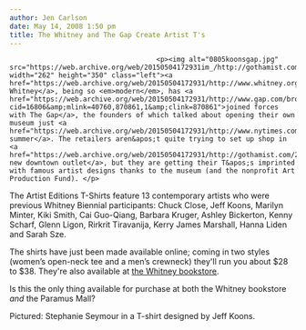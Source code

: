 ```yaml
---
author: Jen Carlson
date: May 14, 2008 1:50 pm
title: The Whitney and The Gap Create Artist T's
---
```


	
										<p><img alt="0805koonsgap.jpg" src="https://web.archive.org/web/20150504172931im_/http://gothamist.com/attachments/arts_jen/0805koonsgap.jpg" width="262" height="350" class="left"><a href="https://web.archive.org/web/20150504172931/http://www.whitney.org/">The Whitney</a>, being so <em>modern</em>, has <a href="https://web.archive.org/web/20150504172931/http://www.gap.com/browse/category.do?cid=16806&amp;mlink=40760,870861,1&amp;clink=870861">joined forces with The Gap</a>, the founders of which talked about opening their own museum just <a href="https://web.archive.org/web/20150504172931/http://www.nytimes.com/2007/08/08/arts/design/08coll.html">last summer</a>. The retailers aren&apos;t quite trying to set up shop in <a href="https://web.archive.org/web/20150504172931/http://gothamist.com/2008/05/03/the_whitney.php">the new downtown outlet</a>, but they are getting their T&apos;s imprinted with famous artist designs thanks to the museum (and the nonprofit Art Production Fund). </p>

<p>The Artist Editions T-Shirts feature 13 contemporary artists who were previous Whitney Biennial participants: Chuck Close, Jeff Koons, Marilyn Minter, Kiki Smith, Cai Guo-Qiang, Barbara Kruger, Ashley Bickerton, Kenny Scharf, Glenn Ligon, Rirkrit Tiravanija, Kerry James Marshall, Hanna Liden and Sarah Sze. </p>

<p>The shirts have just been made available online; coming in two styles (women&#x2019;s open-neck tee and a men&#x2019;s crewneck) they&apos;ll run you about $28 to $38. They&apos;re also available at <a href="https://web.archive.org/web/20150504172931/http://www.theshophound.typepad.com//the_shophound/2008/03/its-tee-time-at.html">the Whitney bookstore</a>. </p>

<p>Is this the only thing available for purchase at both the Whitney bookstore <em>and</em> the Paramus Mall?</p>

<p><span class="photo_caption">Pictured: Stephanie Seymour in a T-shirt designed by Jeff Koons.</span></p>					
										
									
				